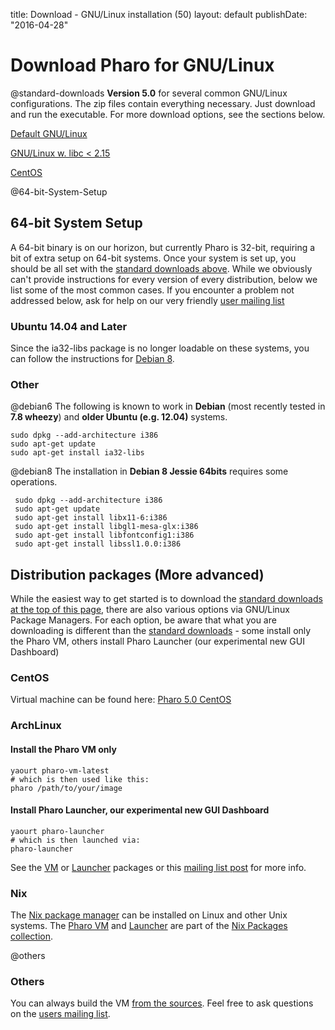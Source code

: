 title: Download - GNU/Linux installation (50)layout: defaultpublishDate: "2016-04-28"<div class="teaser"># Download Pharo for GNU/Linux@standard-downloads**Version 5.0** for several common GNU/Linux configurations. The zip files contain everything necessary. Just download and run the executable. For more download options, see the sections below.<a class="btn download" href="http://files.pharo.org/platform/Pharo5.0-linux.zip"><i class="fa fa-linux"></i> Default GNU/Linux</a><a class="btn download" href="http://files.pharo.org/platform/Pharo5.0-linux-oldLibC.zip"><i class="fa fa-linux"></i> GNU/Linux w. libc < 2.15</a><a class="btn download" href="http://files.pharo.org/platform/Pharo5.0-centos.zip"><i class="fa fa-linux"></i> CentOS </a></div>@64-bit-System-Setup## 64-bit System SetupA 64-bit binary is on our horizon, but currently Pharo is 32-bit, requiring a bit of extra setup on 64-bit systems. Once your system is set up, you should be all set with the [standard downloads above](#standard-downloads). While we obviously can't provide instructions for every version of every distribution, below we list some of the most common cases. If you encounter a problem not addressed below, ask for help on our very friendly [user mailing list](http://lists.pharo.org/mailman/listinfo/pharo-users_lists.pharo.org)### Ubuntu 14.04 and LaterSince the ia32-libs package is no longer loadable on these systems, you can follow the instructions for [Debian 8](#debian8).### Other@debian6The following is known to work in **Debian** \(most recently tested in **7.8 wheezy**\) and **older Ubuntu \(e.g. 12.04\)** systems.```language=bashsudo dpkg --add-architecture i386
sudo apt-get update
sudo apt-get install ia32-libs```@debian8The installation in **Debian 8 Jessie 64bits** requires some operations.```language=bash sudo dpkg --add-architecture i386 
 sudo apt-get update 
 sudo apt-get install libx11-6:i386 
 sudo apt-get install libgl1-mesa-glx:i386 
 sudo apt-get install libfontconfig1:i386 
 sudo apt-get install libssl1.0.0:i386 ```## Distribution packages \(More advanced\)While the easiest way to get started is to download the [standard downloads at the top of this page](#standard-downloads), there are also various options via GNU/Linux Package Managers. For each option, be aware that what you are downloading is different than the [standard downloads](#standard-downloads) - some install only the Pharo VM, others install  Pharo Launcher \(our experimental new GUI Dashboard\)<!--### Ubuntu \(ppa\)Ubuntu users can use the dedicated ppa to install Pharo in various ways:@ubuntu-ppa-headless-vm#### Install the headless Pharo VM only```language=bashsudo add-apt-repository ppa:pharo/stable
sudo dpkg --add-architecture i386
sudo apt-get update
sudo apt-get install pharo-vm-core```@ubuntu-ppa-launcher#### Install Pharo Launcher, our experimental new GUI Dashboard```language=bashsudo add-apt-repository ppa:pharo/stable
sudo dpkg --add-architecture i386
sudo apt-get update
sudo apt-get install pharo-launcher```- If you don't have the add-apt-repository command, [google](https://www.google.com/search?q=add-apt-repository+not+found) is your best bet as getting it varies by distribution version- For reference, the [ppa page on launchpad.net](https://launchpad.net/~pharo/+archive/ubuntu/stable)-->### CentOSVirtual machine can be found here: [Pharo 5.0 CentOS](http://files.pharo.org/get-files/50/pharo-centos-stable.zip)### ArchLinux#### Install the Pharo VM only```language=bashyaourt pharo-vm-latest
# which is then used like this:
pharo /path/to/your/image```#### Install Pharo Launcher, our experimental new GUI Dashboard```language=bashyaourt pharo-launcher
# which is then launched via:
pharo-launcher```See the [VM](https://aur.archlinux.org/packages/pharo-vm-latest/) or [Launcher](https://aur.archlinux.org/packages/pharo-launcher/) packages or this [mailing list post](http://lists.pharo.org/pipermail/pharo-dev_lists.pharo.org/2014-March/093561.html) for more info.### NixThe [Nix package manager](http://nixos.org/nix/) can be installed on Linux and other Unix systems. The [Pharo VM](https://github.com/NixOS/nixpkgs/blob/master/pkgs/development/pharo/vm/default.nix) and [Launcher](https://github.com/NixOS/nixpkgs/blob/master/pkgs/development/pharo/launcher/default.nix) are part of the [Nix Packages collection](http://nixos.org/nixpkgs/).@others### Others You can always build the VM [from the sources](http://files.pharo.org/vm/src/vm-unix-sources/blessed/). Feel free to ask questions on the [users mailing list](http://lists.pharo.org/mailman/listinfo/pharo-users_lists.pharo.org).